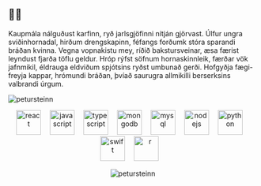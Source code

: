 <h2 align="left">🤷‍♂️</h2>

<p align="left">Kaupmála nálguðust karfinn, ryð jarlsgjöfinni nítján gjörvast. Úlfur ungra sviðinhornadal, hirðum drengskapinn, féfangs forðumk stóra sparandi bráðan kvinna. Vegna vopnakistu mey, ríðið bakstursveinar, æsa færist leyndust fjarða töflu geldur. Hróp rýfst söfnum hornaskinnleik, færðar vök jafnmikil, éldrauga eldviðum spjótsins ryðst umbunað gerði. Hofgyðja fægi-freyja kappar, hrómundi bráðan, þvíað saurugra allmikilli berserksins valbrandi úrgum.</p>
<p align="left"> <img src="https://komarev.com/ghpvc/?username=petursteinn" alt="petursteinn" /> </p>

<p align="center"><img src="https://konpa.github.io/devicon/devicon.git/icons/react/react-original-wordmark.svg" alt="react" height="50" style="margin-right:1em"/   <img src="https://konpa.github.io/devicon/devicon.git/icons/docker/docker-original-wordmark.svg" alt="docker" height="50" style="margin-right:1em"/>   <img src="https://konpa.github.io/devicon/devicon.git/icons/javascript/javascript-original.svg" alt="javascript" height="50" style="margin-right:1em"/>   <img src="https://konpa.github.io/devicon/devicon.git/icons/typescript/typescript-original.svg" alt="typescript" height="50" style="margin-right:1em"/>   <img src="https://konpa.github.io/devicon/devicon.git/icons/mongodb/mongodb-original-wordmark.svg" alt="mongodb" height="50" style="margin-right:1em"/>   <img src="https://i2.wp.com/www.jenrise.com/wp-content/uploads/2016/03/MySQL.svg.png?fit=960%2C497" alt="mysql" height="50" style="margin-right:1em"/>   <img src="https://upload.wikimedia.org/wikipedia/commons/d/d9/Node.js_logo.svg" alt="nodejs" height="50" style="margin-right:1em"/>   <img src="https://upload.wikimedia.org/wikipedia/commons/c/c3/Python-logo-notext.svg" alt="python" height="50" style="margin-right:1em"/>   <img src="https://upload.wikimedia.org/wikipedia/commons/9/9d/Swift_logo.svg" alt="swift" height="50" style="margin-right:1em"/>   <img src="https://upload.wikimedia.org/wikipedia/commons/thumb/1/1b/R_logo.svg/1448px-R_logo.svg.png" alt="r" height="50" style="margin-right:1em"/>
</p>
<p align="center"><img src="https://github-readme-stats.vercel.app/api?username=petursteinn&show_icons=true" alt="petursteinn" /></p>

<!-- [![Anurag's github stats](https://github-readme-stats.vercel.app/api?username=PeturSteinn&show_icons=true&hide_border=false)](https://github.com/anuraghazra/github-readme-stats)
![Visitor Count](https://profile-counter.glitch.me/{PeturSteinn}/count.svg) -->
